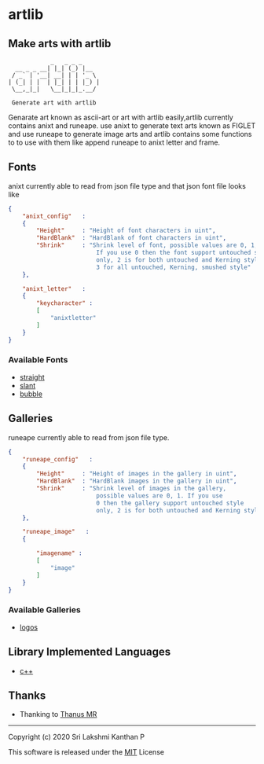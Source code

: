<!--
 Copyright (c) 2020 Sri Lakshmi Kanthan P
 
 This software is released under the MIT License.
 https://opensource.org/licenses/MIT
-->

# **artlib**

## Make arts with artlib

~~~~~artlib
            _   _ _ _
  __ _ _ __| |_| (_) |__  
 / _` | '__| __| | | '_ \
| (_| | |  | |_| | | |_) |
 \__,_|_|   \__|_|_|_.__/

 Generate art with artlib
~~~~~

Genarate art known as ascii-art or art with artlib easily,artlib currently contains
anixt and runeape. use anixt to generate text arts known as FIGLET and use runeape to
generate image arts and artlib contains some functions to to use with them like append
runeape to anixt letter and frame.

## Fonts

anixt currently able to read from json file type and that json font file looks like

~~~~~json
{
    "anixt_config"   :
    {
        "Height"     : "Height of font characters in uint",
        "HardBlank"  : "HardBlank of font characters in uint",
        "Shrink"     : "Shrink level of font, possible values are 0, 1, 2
                         If you use 0 then the font support untouched style
                         only, 2 is for both untouched and Kerning style,
                         3 for all untouched, Kerning, smushed style"
    },

    "anixt_letter"   :
    {
        "keycharacter" :
        [
            "anixtletter"
        ]
    }
}
~~~~~

### Available Fonts

- [straight](1.fonts%20-%20json/straight.json)
- [slant](1.fonts%20-%20json/slant.json)
- [bubble](1.fonts%20-%20json/bubble.json)

## Galleries

runeape currently able to read from json file type.

~~~~~json
{
    "runeape_config"   :
    {
        "Height"     : "Height of images in the gallery in uint",
        "HardBlank"  : "HardBlank images in the gallery in uint",
        "Shrink"     : "Shrink level of images in the gallery,
                         possible values are 0, 1. If you use
                         0 then the gallery support untouched style
                         only, 2 is for both untouched and Kerning style"
    },

    "runeape_image"   :
    {

        "imagename" :
        [
            "image"
        ]
    }
}
~~~~~

### Available Galleries

- [logos](2.galleries%20-%20json/logos.json)

## Library Implemented Languages

- [c++](artlib%20-%20c++)

## Thanks

- Thanking to [Thanus MR](https://github.com/Thanus-MR)

-----

Copyright (c) 2020 Sri Lakshmi Kanthan P

This software is released under the [MIT](https://opensource.org/licenses/MIT) License
